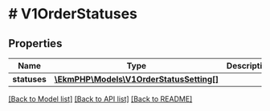 # # V1OrderStatuses

## Properties

Name | Type | Description | Notes
------------ | ------------- | ------------- | -------------
**statuses** | [**\EkmPHP\Models\V1OrderStatusSetting[]**](V1OrderStatusSetting.md) |  | [optional]

[[Back to Model list]](../../README.md#models) [[Back to API list]](../../README.md#endpoints) [[Back to README]](../../README.md)
